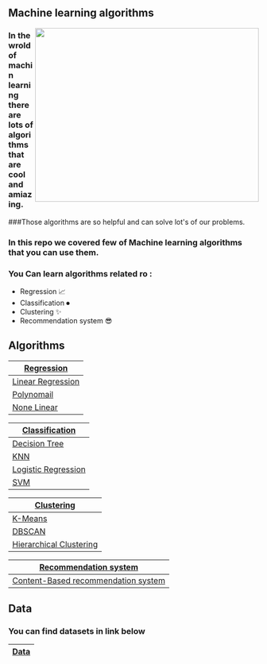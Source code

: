 ## Machine learning algorithms


<img src="https://github.com/0nE01/Machine-learning/assets/127254729/348200fa-2ca4-40b8-bcba-568eccd4d398" align = "right" width="450" height="350">

###  In the wrold of machin learning there are lots of algorithms that are cool and amiazing. 

###Those algorithms are so helpful and can solve lot's of our problems.

### In this repo we covered few of Machine learning algorithms that you can use them.

### You Can learn algorithms related ro :

 * Regression 📈
 * Classification ⏺
 * Clustering ✨
 * Recommendation system 😎
   
Algorithms
-----
 
| [Regression](https://github.com/0nE01/Machine-learning/tree/main/Regression)  | 
| ------------- | 
|[Linear Regression](https://github.com/0nE01/Machine-learning/blob/main/Regression/Simple%20Linear%20Regression.ipynb)|
|[Polynomail](https://github.com/0nE01/Machine-learning/blob/main/Regression/Polynomail.ipynb)|
|[None Linear](https://github.com/0nE01/Machine-learning/blob/main/Regression/None%20Linear.ipynb)|

| [Classification](https://github.com/0nE01/Machine-learning/tree/main/Classification)|
| ------------- | 
 | [Decision Tree](https://github.com/0nE01/Machine-learning/blob/main/Classification/Decision%20Tree.ipynb)|
 | [KNN](https://github.com/0nE01/Machine-learning/blob/main/Classification/KNN.ipynb)|
 | [Logistic Regression](https://github.com/0nE01/Machine-learning/blob/main/Classification/Logistic%20Regression.ipynb)|
 | [SVM](https://github.com/0nE01/Machine-learning/blob/main/Classification/SVM.ipynb)|
 
 |[Clustering](https://github.com/0nE01/Machine-learning/tree/main/Clustering)|
 | ------------- | 
  | [K-Means](https://github.com/0nE01/Machine-learning/blob/main/Clustering/K-Means.ipynb)|
  | [DBSCAN](https://github.com/0nE01/Machine-learning/blob/main/Clustering/DBSCAN.ipynb)|
  | [Hierarchical Clustering](https://github.com/0nE01/Machine-learning/blob/main/Clustering/Hierarchical%20Clustering.ipynb)|
  
 |[Recommendation system](https://github.com/0nE01/Machine-learning/tree/main/Recommendation%20system)|
  | ------------- | 
  | [Content-Based recommendation system](https://github.com/0nE01/Machine-learning/blob/main/Recommendation%20system/Content-Based%20recommendation%20system.ipynb) |

Data
 -----
 ### You can find datasets in link below
| [Data](https://github.com/0nE01/Machine-learning/tree/main/Data)|
| ------------- | 
